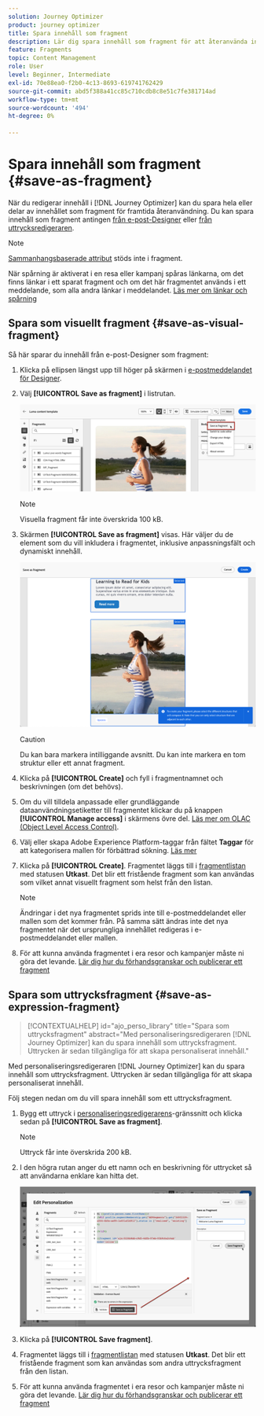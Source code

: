 ```yaml
---
solution: Journey Optimizer
product: journey optimizer
title: Spara innehåll som fragment
description: Lär dig spara innehåll som fragment för att återanvända innehåll i Journey Optimizer kampanjer och resor
feature: Fragments
topic: Content Management
role: User
level: Beginner, Intermediate
exl-id: 70e88ea0-f2b0-4c13-8693-619741762429
source-git-commit: abd5f388a41cc85c710cdb8c8e51c7fe381714ad
workflow-type: tm+mt
source-wordcount: '494'
ht-degree: 0%

---
```


# Spara innehåll som fragment {#save-as-fragment}

När du redigerar innehåll i [!DNL Journey Optimizer] kan du spara hela eller delar av innehållet som fragment för framtida återanvändning. Du kan spara innehåll som fragment antingen [ från e-post-Designer](#save-as-visual-fragment) eller [ från uttrycksredigeraren](#save-as-expression-fragment).

>[!NOTE]
>
>[Sammanhangsbaserade attribut](../personalization/personalization-build-expressions.md) stöds inte i fragment.
>
>När spårning är aktiverat i en resa eller kampanj spåras länkarna, om det finns länkar i ett sparat fragment och om det här fragmentet används i ett meddelande, som alla andra länkar i meddelandet. [Läs mer om länkar och spårning](../email/message-tracking.md)

## Spara som visuellt fragment {#save-as-visual-fragment}

Så här sparar du innehåll från e-post-Designer som fragment:

1. Klicka på ellipsen längst upp till höger på skärmen i [e-postmeddelandet för Designer](../email/get-started-email-design.md).

1. Välj **[!UICONTROL Save as fragment]** i listrutan.

   ![](assets/fragment-save-as.png)

   >[!NOTE]
   >
   >Visuella fragment får inte överskrida 100 kB.

1. Skärmen **[!UICONTROL Save as fragment]** visas. Här väljer du de element som du vill inkludera i fragmentet, inklusive anpassningsfält och dynamiskt innehåll.

   ![](assets/fragment-save-as-screen.png)

   >[!CAUTION]
   >
   >Du kan bara markera intilliggande avsnitt. Du kan inte markera en tom struktur eller ett annat fragment.

1. Klicka på **[!UICONTROL Create]** och fyll i fragmentnamnet och beskrivningen (om det behövs).

1. Om du vill tilldela anpassade eller grundläggande dataanvändningsetiketter till fragmentet klickar du på knappen **[!UICONTROL Manage access]** i skärmens övre del. [Läs mer om OLAC (Object Level Access Control)](../administration/object-based-access.md).

1. Välj eller skapa Adobe Experience Platform-taggar från fältet **Taggar** för att kategorisera mallen för förbättrad sökning. [Läs mer](../start/search-filter-categorize.md#tags)

1. Klicka på **[!UICONTROL Create]**. Fragmentet läggs till i [fragmentlistan](#access-manage-fragments) med statusen **Utkast**. Det blir ett fristående fragment som kan användas som vilket annat visuellt fragment som helst från den listan.

   >[!NOTE]
   >
   >Ändringar i det nya fragmentet sprids inte till e-postmeddelandet eller mallen som det kommer från. På samma sätt ändras inte det nya fragmentet när det ursprungliga innehållet redigeras i e-postmeddelandet eller mallen.

1. För att kunna använda fragmentet i era resor och kampanjer måste ni göra det levande. [Lär dig hur du förhandsgranskar och publicerar ett fragment](../content-management/create-fragments.md#publish)

## Spara som uttrycksfragment {#save-as-expression-fragment}

>[!CONTEXTUALHELP]
>id="ajo_perso_library"
>title="Spara som uttrycksfragment"
>abstract="Med personaliseringsredigeraren [!DNL Journey Optimizer] kan du spara innehåll som uttrycksfragment. Uttrycken är sedan tillgängliga för att skapa personaliserat innehåll."

Med personaliseringsredigeraren [!DNL Journey Optimizer] kan du spara innehåll som uttrycksfragment. Uttrycken är sedan tillgängliga för att skapa personaliserat innehåll.

Följ stegen nedan om du vill spara innehåll som ett uttrycksfragment.

1. Bygg ett uttryck i [personaliseringsredigerarens](../personalization/personalization-build-expressions.md)-gränssnitt och klicka sedan på **[!UICONTROL Save as fragment]**.

   >[!NOTE]
   >
   >Uttryck får inte överskrida 200 kB.

1. I den högra rutan anger du ett namn och en beskrivning för uttrycket så att användarna enklare kan hitta det.

   ![](assets/expression-fragment-save-as.png)

1. Klicka på **[!UICONTROL Save fragment]**.

   <!--An expression fragment cannot be nested inside another fragment.-->

1. Fragmentet läggs till i [fragmentlistan](#access-manage-fragments) med statusen **Utkast**. Det blir ett fristående fragment som kan användas som andra uttrycksfragment från den listan.

1. För att kunna använda fragmentet i era resor och kampanjer måste ni göra det levande. [Lär dig hur du förhandsgranskar och publicerar ett fragment](../content-management/create-fragments.md#publish)

